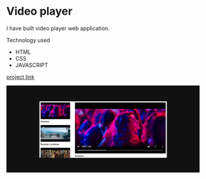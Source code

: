 # Video player

I have built video player web application. 

Technology used

- HTML
- CSS
- JAVASCRIPT

[project link](https://abhijs23.netlify.app)

![project img](projectImg.png)